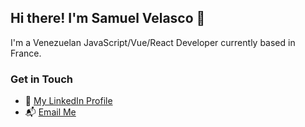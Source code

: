 ## Hi there! I'm Samuel Velasco 👋

I'm a Venezuelan JavaScript/Vue/React Developer currently based in France.

### Get in Touch

- :briefcase: [My LinkedIn Profile](https://www.linkedin.com/in/samuel-velasco7/)
- 📬 [Email Me](mailto:samuelvelasco2698@gmail.com)
